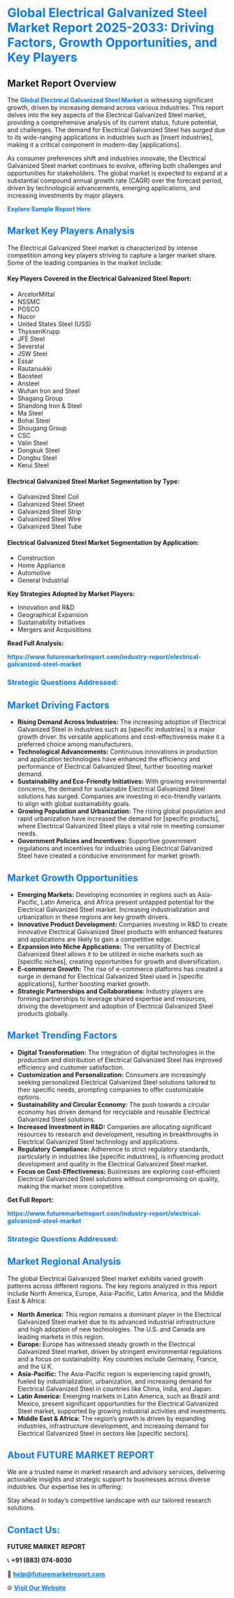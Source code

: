 <h1 style="color: #007BFF;">Global Electrical Galvanized Steel Market Report 2025-2033: Driving Factors, Growth Opportunities, and Key Players</h1>

<section id="overview">
<h2>Market Report Overview</h2>
<p>The <a href="https://www.futuremarketreport.com/industry-report/electrical-galvanized-steel-market" style="color: #007BFF; text-decoration: none;"><strong>Global Electrical Galvanized Steel Market</strong></a> is witnessing significant growth, driven by increasing demand across various industries. This report delves into the key aspects of the Electrical Galvanized Steel market, providing a comprehensive analysis of its current status, future potential, and challenges. The demand for Electrical Galvanized Steel has surged due to its wide-ranging applications in industries such as [insert industries], making it a critical component in modern-day [applications].</p>
<p>As consumer preferences shift and industries innovate, the Electrical Galvanized Steel market continues to evolve, offering both challenges and opportunities for stakeholders. The global market is expected to expand at a substantial compound annual growth rate (CAGR) over the forecast period, driven by technological advancements, emerging applications, and increasing investments by major players.</p>
</section>

<section id="overview">
<p><a href="https://www.futuremarketreport.com/request-sample/reportId=89753" style="color: #007BFF; text-decoration: none;"><strong>Explore Sample Report Here</strong></a></p>
</section>

<section id="key-players">
<h2 style="color: #007BFF;">Market Key Players Analysis</h2>
<p>The Electrical Galvanized Steel market is characterized by intense competition among key players striving to capture a larger market share. Some of the leading companies in the market include:</p>
<h4>Key Players Covered in the Electrical Galvanized Steel Report:</h4>
<ul><li>ArcelorMittal</li><li>NSSMC</li><li>POSCO</li><li>Nucor</li><li>United States Steel (USS)</li><li>ThyssenKrupp</li><li>JFE Steel</li><li>Severstal</li><li>JSW Steel</li><li>Essar</li><li>Rautaruukki</li><li>Baosteel</li><li>Ansteel</li><li>Wuhan Iron and Steel</li><li>Shagang Group</li><li>Shandong Iron &amp; Steel</li><li>Ma Steel</li><li>Bohai Steel</li><li>Shougang Group</li><li>CSC</li><li>Valin Steel</li><li>Dongkuk Steel</li><li>Dongbu Steel</li><li>Kerui Steel</li></ul>
<h4>Electrical Galvanized Steel Market Segmentation by Type:</h4>
<ul><li>Galvanized Steel Coil</li><li>Galvanized Steel Sheet</li><li>Galvanized Steel Strip</li><li>Galvanized Steel Wire</li><li>Galvanized Steel Tube</li></ul>

<h4>Electrical Galvanized Steel Market Segmentation by Application:</h4>
<ul><li>Construction</li><li>Home Appliance</li><li>Automotive</li><li>General Industrial</li></ul>
<p><strong>Key Strategies Adopted by Market Players:</strong></p>
<ul>
<li>Innovation and R&D</li>
<li>Geographical Expansion</li>
<li>Sustainability Initiatives</li>
<li>Mergers and Acquisitions</li>
</ul>
</section>

<section>
<p><strong>Read Full Analysis: </strong></p><a href="https://www.futuremarketreport.com/industry-report/electrical-galvanized-steel-market" style="color: #007BFF; text-decoration: none;"><strong>https://www.futuremarketreport.com/industry-report/electrical-galvanized-steel-market</strong></a>
<h3 style="color: #007BFF;">Strategic Questions Addressed:</h3>
</section>

<section id="driving-factors">
<h2 style="color: #007BFF;">Market Driving Factors</h2>
<ul>
<li><strong>Rising Demand Across Industries:</strong> The increasing adoption of Electrical Galvanized Steel in industries such as [specific industries] is a major growth driver. Its versatile applications and cost-effectiveness make it a preferred choice among manufacturers.</li>
<li><strong>Technological Advancements:</strong> Continuous innovations in production and application technologies have enhanced the efficiency and performance of Electrical Galvanized Steel, further boosting market demand.</li>
<li><strong>Sustainability and Eco-Friendly Initiatives:</strong> With growing environmental concerns, the demand for sustainable Electrical Galvanized Steel solutions has surged. Companies are investing in eco-friendly variants to align with global sustainability goals.</li>
<li><strong>Growing Population and Urbanization:</strong> The rising global population and rapid urbanization have increased the demand for [specific products], where Electrical Galvanized Steel plays a vital role in meeting consumer needs.</li>
<li><strong>Government Policies and Incentives:</strong> Supportive government regulations and incentives for industries using Electrical Galvanized Steel have created a conducive environment for market growth.</li>
</ul>
</section>

<section id="growth-opportunities">
<h2 style="color: #007BFF;">Market Growth Opportunities</h2>
<ul>
<li><strong>Emerging Markets:</strong> Developing economies in regions such as Asia-Pacific, Latin America, and Africa present untapped potential for the Electrical Galvanized Steel market. Increasing industrialization and urbanization in these regions are key growth drivers.</li>
<li><strong>Innovative Product Development:</strong> Companies investing in R&D to create innovative Electrical Galvanized Steel products with enhanced features and applications are likely to gain a competitive edge.</li>
<li><strong>Expansion into Niche Applications:</strong> The versatility of Electrical Galvanized Steel allows it to be utilized in niche markets such as [specific niches], creating opportunities for growth and diversification.</li>
<li><strong>E-commerce Growth:</strong> The rise of e-commerce platforms has created a surge in demand for Electrical Galvanized Steel used in [specific applications], further boosting market growth.</li>
<li><strong>Strategic Partnerships and Collaborations:</strong> Industry players are forming partnerships to leverage shared expertise and resources, driving the development and adoption of Electrical Galvanized Steel products globally.</li>
</ul>
</section>

<section id="trending-factors">
<h2 style="color: #007BFF;">Market Trending Factors</h2>
<ul>
<li><strong>Digital Transformation:</strong> The integration of digital technologies in the production and distribution of Electrical Galvanized Steel has improved efficiency and customer satisfaction.</li>
<li><strong>Customization and Personalization:</strong> Consumers are increasingly seeking personalized Electrical Galvanized Steel solutions tailored to their specific needs, prompting companies to offer customizable options.</li>
<li><strong>Sustainability and Circular Economy:</strong> The push towards a circular economy has driven demand for recyclable and reusable Electrical Galvanized Steel solutions.</li>
<li><strong>Increased Investment in R&D:</strong> Companies are allocating significant resources to research and development, resulting in breakthroughs in Electrical Galvanized Steel technology and applications.</li>
<li><strong>Regulatory Compliance:</strong> Adherence to strict regulatory standards, particularly in industries like [specific industries], is influencing product development and quality in the Electrical Galvanized Steel market.</li>
<li><strong>Focus on Cost-Effectiveness:</strong> Businesses are exploring cost-efficient Electrical Galvanized Steel solutions without compromising on quality, making the market more competitive.</li>
</ul>
</section>

<section>
<p><strong>Get Full Report: </strong></p><a href="https://www.futuremarketreport.com/industry-report/electrical-galvanized-steel-market" style="color: #007BFF; text-decoration: none;"><strong>https://www.futuremarketreport.com/industry-report/electrical-galvanized-steel-market</strong></a>
<h3 style="color: #007BFF;">Strategic Questions Addressed:</h3>
</section>


<section id="regional-analysis">
<h2 style="color: #007BFF;">Market Regional Analysis</h2>
<p>The global Electrical Galvanized Steel market exhibits varied growth patterns across different regions. The key regions analyzed in this report include North America, Europe, Asia-Pacific, Latin America, and the Middle East & Africa:</p>
<ul>
<li><strong>North America:</strong> This region remains a dominant player in the Electrical Galvanized Steel market due to its advanced industrial infrastructure and high adoption of new technologies. The U.S. and Canada are leading markets in this region.</li>
<li><strong>Europe:</strong> Europe has witnessed steady growth in the Electrical Galvanized Steel market, driven by stringent environmental regulations and a focus on sustainability. Key countries include Germany, France, and the U.K.</li>
<li><strong>Asia-Pacific:</strong> The Asia-Pacific region is experiencing rapid growth, fueled by industrialization, urbanization, and increasing demand for Electrical Galvanized Steel in countries like China, India, and Japan.</li>
<li><strong>Latin America:</strong> Emerging markets in Latin America, such as Brazil and Mexico, present significant opportunities for the Electrical Galvanized Steel market, supported by growing industrial activities and investments.</li>
<li><strong>Middle East & Africa:</strong> The region’s growth is driven by expanding industries, infrastructure development, and increasing demand for Electrical Galvanized Steel in sectors like [specific sectors].</li>
</ul>
</section>

<footer>
<h2 style="color: #007BFF;">About FUTURE MARKET REPORT</h2>
<p>We are a trusted name in market research and advisory services, delivering actionable insights and strategic support to businesses across diverse industries. Our expertise lies in offering:</p>

<p>Stay ahead in today’s competitive landscape with our tailored research solutions.</p>

<h2 style="color: #007BFF;">Contact Us:</h2>
<p><strong>FUTURE MARKET REPORT</strong></p>
<p>📞 <strong>+91 (883) 074-8030</strong></p>
<p>📧 <strong><a href="mailto:help@futuremarketreport.com" style="color: #007BFF;">help@futuremarketreport.com</a></strong></p>
<p>🌐 <strong><a href="https://www.futuremarketreport.com/" style="color: #007BFF;">Visit Our Website</a></strong></p>
</footer>